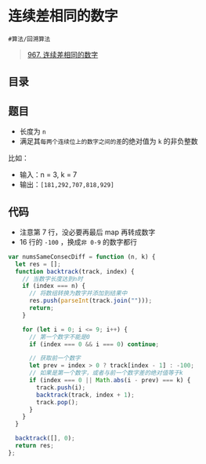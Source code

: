 
# 连续差相同的数字

`#算法/回溯算法` 

> [967. 连续差相同的数字](https://leetcode.cn/problems/numbers-with-same-consecutive-differences/)


## 目录
<!-- toc -->
 ## 题目 

- 长度为 `n` 
- 满足其`每两个连续位上的数字之间的差`的绝对值为 `k` 的非负整数

比如：
- 输入：n = 3, k = 7
- 输出：`[181,292,707,818,929]`

## 代码

- 注意第 7 行，没必要再最后 map 再转成数字
- 16 行的 `-100` ，换成`非 0-9` 的数字都行

```javascript hl:13,15,7
var numsSameConsecDiff = function (n, k) {
  let res = [];
  function backtrack(track, index) {
    // 当数字长度达到n时
    if (index === n) {
      // 将数组转换为数字并添加到结果中
      res.push(parseInt(track.join("")));
      return;
    }

    for (let i = 0; i <= 9; i++) {
      // 第一个数字不能是0
      if (index === 0 && i === 0) continue;

      // 获取前一个数字
      let prev = index > 0 ? track[index - 1] : -100;
      // 如果是第一个数字，或者与前一个数字差的绝对值等于k
      if (index === 0 || Math.abs(i - prev) === k) {
        track.push(i);
        backtrack(track, index + 1);
        track.pop();
      }
    }
  }

  backtrack([], 0);
  return res;
};

```


